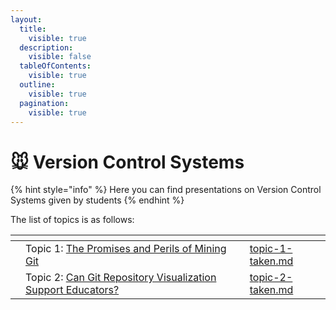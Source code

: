 ```yaml
---
layout:
  title:
    visible: true
  description:
    visible: false
  tableOfContents:
    visible: true
  outline:
    visible: true
  pagination:
    visible: true
---
```


# 🐭 Version Control Systems

{% hint style="info" %}
Here you can find presentations on Version Control Systems given by students
{% endhint %}

The list of topics is as follows:

<table data-view="cards"><thead><tr><th></th><th></th><th></th><th data-hidden data-card-target data-type="content-ref"></th></tr></thead><tbody><tr><td></td><td>Topic 1: <a href="https://ieeexplore.ieee.org/abstract/document/5069475">The Promises and Perils of Mining Git</a></td><td></td><td><a href="topic-1-taken.md">topic-1-taken.md</a></td></tr><tr><td></td><td>Topic 2: <a href="https://ieeexplore.ieee.org/abstract/document/9978497?casa_token=1zERXMOA7wEAAAAA:qcoRX5TCLq5jBYgrzLaTfnpPolVXjxuKR_0PNgxEPksrt600vOIW_sNKePfen_ERwvMA0lzB">Can Git Repository Visualization Support Educators?</a></td><td></td><td><a href="topic-2-taken.md">topic-2-taken.md</a></td></tr></tbody></table>
